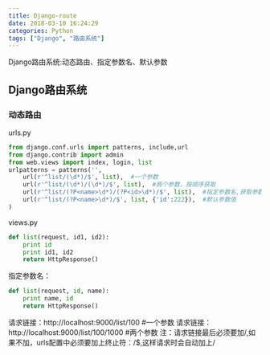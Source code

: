 ```yaml
---
title: Django-route
date: 2018-03-10 16:24:29
categories: Python
tags: ["Django", "路由系统"]
---
```

Django路由系统:动态路由、指定参数名、默认参数
<!-- more -->
## Django路由系统
### 动态路由
urls.py
```python
from django.conf.urls import patterns, include,url
from django.contrib import admin
from web.views import index, login, list
urlpatterns = patterns('',
    url(r'^list/(\d*)/$', list),  #一个参数
    url(r'^list/(\d*)/(\d*)/$', list),  #两个参数，按顺序获取
    url(r'^list/(?P<name>\d*)/(?P<id>\d*)/$', list),  #指定参数名,获取参数时名字必须为name, id
    url(r'^list/(?P<name>\d*)/$', list, {'id':222}),  #默认参数值
)
```

views.py
```python
def list(request, id1, id2):
    print id
    print id1, id2
    return HttpResponse()
```
指定参数名：
```python
def list(request, id, name):
    print name, id
    return HttpResponse()
```
请求链接：http://localhost:9000/list/100         #一个参数
请求链接：http://localhost:9000/list/100/1000    #两个参数
注：请求链接最后必须要加/,如果不加，urls配置中必须要加上终止符：/$,这样请求时会自动加上/